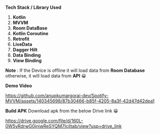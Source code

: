 **Tech Stack / Library Used**

1. **Kotlin**
2. **MVVM**
3. **Room DataBase**
4. **Kotlin Coroutine**
5. **Retrofit**
6. **LiveData**
7. **Dagger Hilt**
8. **Data Binding**
9. **View Binding**

**Note** : If the Device is offline it will load data from **Room Database** otherwise, it will load data from **API** 😀

**Demo Video**

https://github.com/anupkumargorai-dev/Spotify-MVVM/assets/140345698/87b30466-b85f-4205-8a3f-42d47d42dea1

**Build APK**
Download apk from the below Drive link 😀

https://drive.google.com/file/d/160L-0W5yRdrwG0jniwReSYQM7Icjltab/view?usp=drive_link
